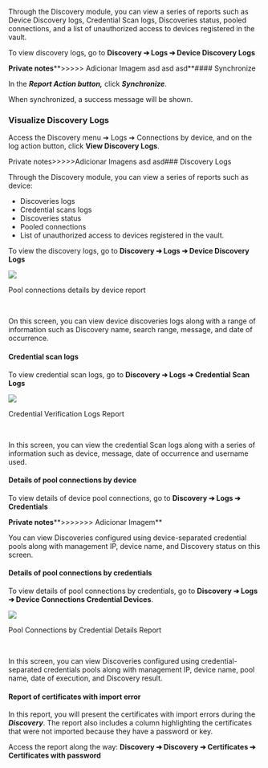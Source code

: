Through the Discovery module, you can view a series of reports such as Device Discovery logs, Credential Scan logs, Discoveries status, pooled connections, and a list of unauthorized access to devices registered in the vault.

To view discovery logs, go to **Discovery ➔ Logs ➔ Device Discovery Logs**

**Private notes****\>\>\>\>\> Adicionar Imagem asd asd asd**#### Synchronize

In the ***Report Action button,*** click ***Synchronize***.

When synchronized, a success message will be shown.

### Visualize Discovery Logs

Access the Discovery menu ➔ Logs ➔ Connections by device, and on the log action button, click **View Discovery Logs**.

Private notes\>\>\>\>\>Adicionar Imagens asd asd### Discovery Logs

Through the Discovery module, you can view a series of reports such as device:

* Discoveries logs
* Credential scans logs
* Discoveries status
* Pooled connections
* List of unauthorized access to devices registered in the vault.

To view the discovery logs, go to **Discovery ➔ Logs ➔ Device Discovery Logs**

![](https://cdn.document360.io/5a1d58df-64ce-42a2-8b23-688477d32f33/Images/Documentation/image-1664990300211.png)

Pool connections details by device report

  

On this screen, you can view device discoveries logs along with a range of information such as Discovery name, search range, message, and date of occurrence.

#### Credential scan logs

To view credential scan logs, go to **Discovery ➔ Logs ➔ Credential Scan Logs**

![](https://cdn.document360.io/5a1d58df-64ce-42a2-8b23-688477d32f33/Images/Documentation/image-1664990318468.png)

Credential Verification Logs Report

 

In this screen, you can view the credential Scan logs along with a series of information such as device, message, date of occurrence and username used.

#### Details of pool connections by device

To view details of device pool connections, go to **Discovery ➔ Logs ➔ Credentials**

**Private notes****\>\>\>\>\>\>\> Adicionar Imagem**  


You can view Discoveries configured using device\-separated credential pools along with management IP, device name, and Discovery status on this screen.

#### Details of pool connections by credentials

To view details of pool connections by credentials, go to **Discovery ➔ Logs ➔ Device Connections Credential Devices**.

![](https://cdn.document360.io/5a1d58df-64ce-42a2-8b23-688477d32f33/Images/Documentation/image-1664990377384.png)

Pool Connections by Credential Details Report

 

In this screen, you can view Discoveries configured using credential\-separated credentials pools along with management IP, device name, pool name, date of execution, and Discovery result.

#### Report of certificates with import error

In this report, you will present the certificates with import errors during the ***Discovery***. The report also includes a column highlighting the certificates that were not imported because they have a password or key.

Access the report along the way: **Discovery ➔ Discovery ➔ Certificates ➔ Certificates with password**

